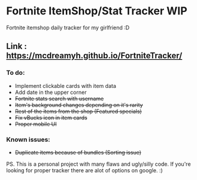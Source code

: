 # Fortnite ItemShop/Stat Tracker WIP
Fortnite itemshop daily tracker for my girlfriend :D

## Link : https://mcdreamyh.github.io/FortniteTracker/
### To do:
- Implement clickable cards with item data
- Add date in the upper corner
- ~~Fortnite stats search with username~~
- ~~Item's background changes depending on it's rarity~~
- ~~Rest of the items from the shop (Featured specials)~~
- ~~Fix vBucks icon in item cards~~
- ~~Proper mobile UI~~

### Known issues:
- ~~Duplicate items because of bundles (Sorting issue)~~

PS. This is a personal project with many flaws and ugly/silly code.
If you're looking for proper tracker there are alot of options on google. :)
